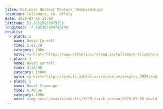 ```yaml
---
title: National Outdoor Masters Championships
location: Tullamore, Co. Offaly
date: 2025-07-26 12:00
latitude: 53.26529853079355
longitude: -7.505362304710248
results:
  - place: 2
    name: David Carroll
    time: 2.01.29
    category: 800m 
    note: <a href="https://www.athleticsireland.ie/tullamore-triumphs-masters-athletes-shine-at-123-ie-nationals/">Notes</a>
  - place: 1
    name: David Carroll
    time: 4.14.96
    category: 1500m 
    note: <a href="http://results.athleticsireland.ie/results_2025/senior_07_26/menu.html">Results</a>
  - place: 2
    name: Donal Iremonger
    time: 0.48.96
    category: 400m 
    note: <img src="/assets/results/2025_track_season/2025-07-26_david_and_donal.jpeg"  width="100%" height="auto" alt="Women Podium">
---
```

